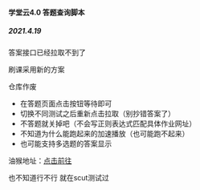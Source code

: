 #### 学堂云4.0 答题查询脚本



##### 2021.4.19

答案接口已经拉取不到了

刷课采用新的方案

仓库作废



- 在答题页面点击按钮等待即可
- 切换不同测试之后重新点击拉取（别抄错答案了）
- 不答题就关掉吧（不会写正则表达式匹配具体作业网址）
- 不知道为什么能跑起来的加速播放（也可能跑不起来）
- 也可能支持多选题的答案显示



油猴地址：[点击前往](https://greasyfork.org/zh-CN/scripts/412429-%E5%AD%A6%E5%A0%82%E4%BA%91%E7%AD%94%E9%A2%98%E5%8A%A9%E6%89%8B)

也不知道行不行 就在scut测试过

